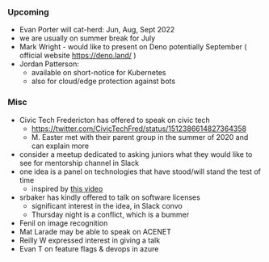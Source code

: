 ### Upcoming

* Evan Porter will cat-herd: Jun, Aug, Sept 2022
* we are usually on summer break for July
* Mark Wright - would like to present on Deno potentially September ( official website https://deno.land/ )
* Jordan Patterson:
    - available on short-notice for Kubernetes
    - also for cloud/edge protection against bots

### Misc

* Civic Tech Fredericton has offered to speak on civic tech
    - https://twitter.com/CivicTechFred/status/1512386614827364358
    - M. Easter met with their parent group in the summer of 2020 and can explain more
* consider a meetup dedicated to asking juniors what they would like to see for mentorship channel in Slack
* one idea is a panel on technologies that have stood/will stand the test of time
    - inspired by [this video](https://www.youtube.com/watch?v=lnMvLePCHmU)
* srbaker has kindly offered to talk on software licenses
    - significant interest in the idea, in Slack convo
    - Thursday night is a conflict, which is a bummer
* Fenil on image recognition
* Mat Larade may be able to speak on ACENET
* Reilly W expressed interest in giving a talk
* Evan T on feature flags & devops in azure
